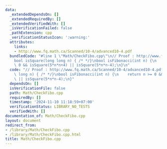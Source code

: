 ```yaml
---
data:
  _extendedDependsOn: []
  _extendedRequiredBy: []
  _extendedVerifiedWith: []
  _isVerificationFailed: false
  _pathExtension: cpp
  _verificationStatusIcon: ':warning:'
  attributes:
    links:
    - http://www.fq.math.ca/Scanned/10-4/advanced10-4.pdf
  bundledCode: "#line 1 \"Math/CheckFibo.cpp\"\n// Proof : http://www.fq.math.ca/Scanned/10-4/advanced10-4.pdf\n\
    bool isSquare(long long n) { /* */}\nbool isFibonacci(int n) {\n    return n >=\
    \ 0 && isSquare(5*n*n+4) || isSquare(5*n*n-4);\n}\n"
  code: "// Proof : http://www.fq.math.ca/Scanned/10-4/advanced10-4.pdf\nbool isSquare(long\
    \ long n) { /* */}\nbool isFibonacci(int n) {\n    return n >= 0 && isSquare(5*n*n+4)\
    \ || isSquare(5*n*n-4);\n}"
  dependsOn: []
  isVerificationFile: false
  path: Math/CheckFibo.cpp
  requiredBy: []
  timestamp: '2024-11-10 11:18:59+07:00'
  verificationStatus: LIBRARY_NO_TESTS
  verifiedWith: []
documentation_of: Math/CheckFibo.cpp
layout: document
redirect_from:
- /library/Math/CheckFibo.cpp
- /library/Math/CheckFibo.cpp.html
title: Math/CheckFibo.cpp
---
```

